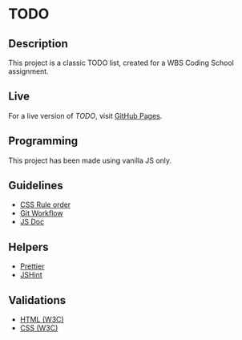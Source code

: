 # TODO

## Description

This project is a classic TODO list, created for a WBS Coding School assignment.

## Live
For a live version of *TODO*, visit [GitHub Pages](https://memocan40.github.io/TodoList/public/).

## Programming

This project has been made using vanilla JS only.

## Guidelines
* [CSS Rule order](https://9elements.com/css-rule-order)
* [Git Workflow](https://widukin.github.io/NotAnotherCookBook/asides/github_workflow/gitworkflow.html)
* [JS Doc](https://jsdoc.app/)

## Helpers
* [Prettier](https://prettier.io/)
* [JSHint](https://jshint.com/)


## Validations
* [HTML (W3C)](https://validator.w3.org)
* [CSS (W3C)](https://jigsaw.w3.org/css-validator)

